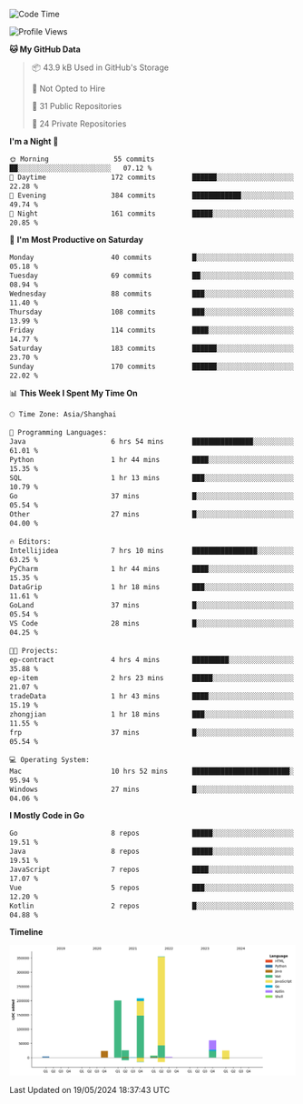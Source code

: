 <!--START_SECTION:waka-->
![Code Time](http://img.shields.io/badge/Code%20Time-2%2C379%20hrs%203%20mins-blue)

![Profile Views](http://img.shields.io/badge/Profile%20Views-0-blue)

**🐱 My GitHub Data** 

> 📦 43.9 kB Used in GitHub's Storage 
 > 
> 🚫 Not Opted to Hire
 > 
> 📜 31 Public Repositories 
 > 
> 🔑 24 Private Repositories 
 > 
**I'm a Night 🦉** 

```text
🌞 Morning                55 commits          ██░░░░░░░░░░░░░░░░░░░░░░░   07.12 % 
🌆 Daytime                172 commits         ██████░░░░░░░░░░░░░░░░░░░   22.28 % 
🌃 Evening                384 commits         ████████████░░░░░░░░░░░░░   49.74 % 
🌙 Night                  161 commits         █████░░░░░░░░░░░░░░░░░░░░   20.85 % 
```
📅 **I'm Most Productive on Saturday** 

```text
Monday                   40 commits          █░░░░░░░░░░░░░░░░░░░░░░░░   05.18 % 
Tuesday                  69 commits          ██░░░░░░░░░░░░░░░░░░░░░░░   08.94 % 
Wednesday                88 commits          ███░░░░░░░░░░░░░░░░░░░░░░   11.40 % 
Thursday                 108 commits         ███░░░░░░░░░░░░░░░░░░░░░░   13.99 % 
Friday                   114 commits         ████░░░░░░░░░░░░░░░░░░░░░   14.77 % 
Saturday                 183 commits         ██████░░░░░░░░░░░░░░░░░░░   23.70 % 
Sunday                   170 commits         ██████░░░░░░░░░░░░░░░░░░░   22.02 % 
```


📊 **This Week I Spent My Time On** 

```text
🕑︎ Time Zone: Asia/Shanghai

💬 Programming Languages: 
Java                     6 hrs 54 mins       ███████████████░░░░░░░░░░   61.01 % 
Python                   1 hr 44 mins        ████░░░░░░░░░░░░░░░░░░░░░   15.35 % 
SQL                      1 hr 13 mins        ███░░░░░░░░░░░░░░░░░░░░░░   10.79 % 
Go                       37 mins             █░░░░░░░░░░░░░░░░░░░░░░░░   05.54 % 
Other                    27 mins             █░░░░░░░░░░░░░░░░░░░░░░░░   04.00 % 

🔥 Editors: 
Intellijidea             7 hrs 10 mins       ████████████████░░░░░░░░░   63.25 % 
PyCharm                  1 hr 44 mins        ████░░░░░░░░░░░░░░░░░░░░░   15.35 % 
DataGrip                 1 hr 18 mins        ███░░░░░░░░░░░░░░░░░░░░░░   11.61 % 
GoLand                   37 mins             █░░░░░░░░░░░░░░░░░░░░░░░░   05.54 % 
VS Code                  28 mins             █░░░░░░░░░░░░░░░░░░░░░░░░   04.25 % 

🐱‍💻 Projects: 
ep-contract              4 hrs 4 mins        █████████░░░░░░░░░░░░░░░░   35.88 % 
ep-item                  2 hrs 23 mins       █████░░░░░░░░░░░░░░░░░░░░   21.07 % 
tradeData                1 hr 43 mins        ████░░░░░░░░░░░░░░░░░░░░░   15.19 % 
zhongjian                1 hr 18 mins        ███░░░░░░░░░░░░░░░░░░░░░░   11.55 % 
frp                      37 mins             █░░░░░░░░░░░░░░░░░░░░░░░░   05.54 % 

💻 Operating System: 
Mac                      10 hrs 52 mins      ████████████████████████░   95.94 % 
Windows                  27 mins             █░░░░░░░░░░░░░░░░░░░░░░░░   04.06 % 
```

**I Mostly Code in Go** 

```text
Go                       8 repos             █████░░░░░░░░░░░░░░░░░░░░   19.51 % 
Java                     8 repos             █████░░░░░░░░░░░░░░░░░░░░   19.51 % 
JavaScript               7 repos             ████░░░░░░░░░░░░░░░░░░░░░   17.07 % 
Vue                      5 repos             ███░░░░░░░░░░░░░░░░░░░░░░   12.20 % 
Kotlin                   2 repos             █░░░░░░░░░░░░░░░░░░░░░░░░   04.88 % 
```



**Timeline**

![Lines of Code chart](https://raw.githubusercontent.com/youtiaoguagua/youtiaoguagua/master/assets/bar_graph.png)


 Last Updated on 19/05/2024 18:37:43 UTC
<!--END_SECTION:waka-->